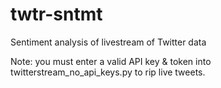 twtr-sntmt
==========

Sentiment analysis of livestream of Twitter data

Note: you must enter a valid API key & token into twitterstream_no_api_keys.py to rip live tweets.
